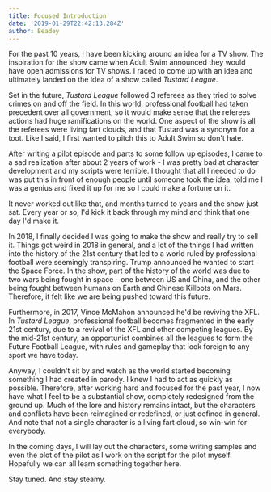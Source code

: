 ```yaml
---
title: Focused Introduction
date: '2019-01-29T22:42:13.284Z'
author: Beadey
---
```


For the past 10 years, I have been kicking around an idea for a TV show. The inspiration for the show came when Adult Swim announced they would have open admissions for TV shows. I raced to come up with an idea and ultimately landed on the idea of a show called _Tustard League_.

Set in the future, _Tustard League_ followed 3 referees as they tried to solve crimes on and off the field. In this world, professional football had taken precedent over all government, so it would make sense that the referees actions had huge ramifications on the world. One aspect of the show is all the referees were living fart clouds, and that Tustard was a synonym for a toot. Like I said, I first wanted to pitch this to Adult Swim so don't hate.

After writing a pilot episode and parts to some follow up episodes, I came to a sad realization after about 2 years of work - I was pretty bad at character development and my scripts were terrible. I thought that all I needed to do was put this in front of enough people until someone took the idea, told me I was a genius and fixed it up for me so I could make a fortune on it.

It never worked out like that, and months turned to years and the show just sat. Every year or so, I'd kick it back through my mind and think that one day I'd make it.

In 2018, I finally decided I was going to make the show and really try to sell it. Things got weird in 2018 in general, and a lot of the things I had written into the history of the 21st century that led to a world ruled by professional football were seemingly transpiring. Trump announced he wanted to start the Space Force. In the show, part of the history of the world was due to two wars being fought in space - one between US and China, and the other being fought between humans on Earth and Chinese Killbots on Mars. Therefore, it felt like we are being pushed toward this future.

Furthermore, in 2017, Vince McMahon announced he'd be reviving the XFL. In _Tustard League_, professional football becomes fragmented in the early 21st century, due to a revival of the XFL and other competing leagues. By the mid-21st century, an opportunist combines all the leagues to form the Future Football League, with rules and gameplay that look foreign to any sport we have today.

Anyway, I couldn't sit by and watch as the world started becoming something I had created in parody. I knew I had to act as quickly as possible. Therefore, after working hard and focused for the past year, I now have what I feel to be a substantial show, completely redesigned from the ground up. Much of the lore and history remains intact, but the characters and conflicts have been reimagined or redefined, or just defined in general. And note that not a single character is a living fart cloud, so win-win for everybody.

In the coming days, I will lay out the characters, some writing samples and even the plot of the pilot as I work on the script for the pilot myself. Hopefully we can all learn something together here.

Stay tuned. And stay steamy.
